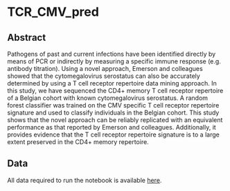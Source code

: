 # TCR_CMV_pred

## Abstract

Pathogens of past and current infections have been identified directly by means of PCR or indirectly by measuring a specific immune response (e.g. antibody titration). Using a novel approach, Emerson and colleagues showed that the cytomegalovirus serostatus can also be accurately determined by using a T cell receptor repertoire data mining approach. In this study, we have sequenced the CD4+ memory T cell receptor repertoire of a Belgian cohort with known cytomegalovirus serostatus. A random forest classifier was trained on the CMV specific T cell receptor repertoire signature and used to classify individuals in the Belgian cohort. This study shows that the novel approach can be reliably replicated with an equivalent performance as that reported by Emerson and colleagues. Additionally, it provides evidence that the T cell receptor repertoire signature is to a large extent preserved in the CD4+ memory repertoire. 

## Data

All data required to run the notebook is available [here](https://www.dropbox.com/sh/s7n7ndpfwni3ew1/AACMptMM6tkeUg5s4F7rTRhPa?dl=0).